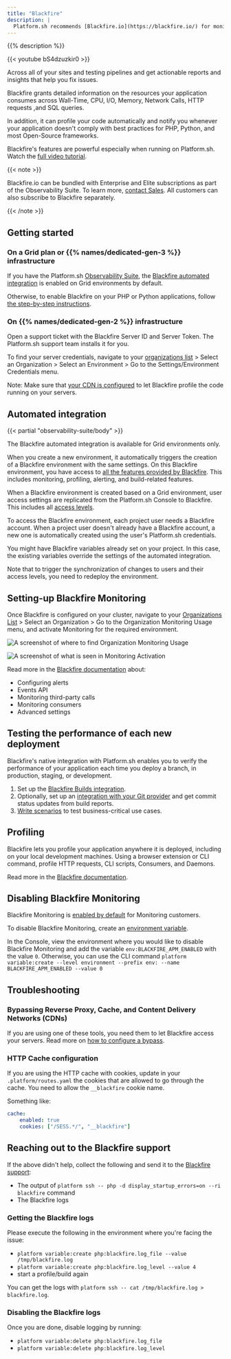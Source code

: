 ```yaml
---
title: "Blackfire"
description: |
  Platform.sh recommends [Blackfire.io](https://blackfire.io/) for monitoring and profiling web sites and applications. From development to test, staging and production Blackfire offers a unique blend of monitoring, often called APM, and profiling features. Blackfire supports PHP and Python.
---
```


{{% description %}}

{{< youtube bS4dzuzkir0 >}}

Across all of your sites and testing pipelines and get actionable reports and insights that help you fix issues.

Blackfire grants detailed information on the resources your application consumes across
Wall-Time, CPU, I/O, Memory, Network Calls, HTTP requests ,and SQL queries.

In addition, it can profile your code automatically and notify you
whenever your application doesn't comply with best practices for PHP, Python, and most Open-Source frameworks.

Blackfire's features are powerful especially when running on Platform.sh.
Watch the [full video tutorial](https://www.youtube.com/watch?v=Bq-LFjgD6L0).

{{< note >}}

Blackfire.io can be bundled with Enterprise and Elite subscriptions as part of the Observability Suite.
To learn more, [contact Sales](https://platform.sh/contact/).
All customers can also subscribe to Blackfire separately.

{{< /note >}}

## Getting started

### On a Grid plan or {{% names/dedicated-gen-3 %}} infrastructure 

If you have the Platform.sh [Observability Suite](https://platform.sh/features/observability-suite/), 
the [Blackfire automated integration](#automated-integration) is enabled on Grid environments by default. 

Otherwise, to enable Blackfire on your PHP or Python applications,
follow [the step-by-step instructions](https://blackfire.io/docs/integrations/paas/platformsh).

### On {{% names/dedicated-gen-2 %}} infrastructure

Open a support ticket with the Blackfire Server ID and Server Token.
The Platform.sh support team installs it for you.

To find your server credentials,
navigate to your [organizations list](https://blackfire.io/my/organizations) > Select an Organization > Select an Environment > Go to the Settings/Environment Credentials menu.

Note: Make sure that [your CDN is configured](https://blackfire.io/docs/integrations/proxies/index)
to let Blackfire profile the code running on your servers.

## Automated integration

{{< partial "observability-suite/body" >}}

The Blackfire automated integration is available for Grid environments only.

When you create a new environment,
it automatically triggers the creation of a Blackfire environment with the same settings.
On this Blackfire environment, you have access to [all the features provided by Blackfire](https://www.blackfire.io/features/).
This includes monitoring, profiling, alerting, and build-related features.

When a Blackfire environment is created based on a Grid environment,
user access settings are replicated from the Platform.sh Console to Blackfire.
This includes all [access levels](https://blackfire.io/docs/up-and-running/access-management).
 
To access the Blackfire environment, each project user needs a Blackfire account.
When a project user doesn't already have a Blackfire account, 
a new one is automatically created using the user's Platform.sh credentials.
 
You might have Blackfire variables already set on your project.
In this case, the existing variables override the settings of the automated integration.

Note that to trigger the synchronization of changes to users and their access levels,
you need to redeploy the environment.

## Setting-up Blackfire Monitoring

Once Blackfire is configured on your cluster,
navigate to your [Organizations List](https://blackfire.io/my/organizations) > Select an Organization > Go to the Organization Monitoring Usage menu,
and activate Monitoring for the required environment.

![A screenshot of where to find Organization Monitoring Usage](/images/integrations/blackfire/blackfire-organization-monitoring.png "0.40")

![A screenshot of what is seen in Monitoring Activation](/images/integrations/blackfire/blackfire-monitoring-activation.png "0.40")

Read more in the [Blackfire documentation](https://blackfire.io/docs/monitoring-cookbooks/index) about:

* Configuring alerts
* Events API
* Monitoring third-party calls
* Monitoring consumers
* Advanced settings

## Testing the performance of each new deployment

Blackfire's native integration with Platform.sh enables you to verify the performance of your application
each time you deploy a branch, in production, staging, or development.

1. Set up the [Blackfire Builds integration](https://blackfire.io/docs/integrations/paas/platformsh#builds-level-production).
2. Optionally, set up an [integration with your Git provider](https://blackfire.io/docs/integrations/git/index)
   and get commit status updates from build reports.
3. [Write scenarios](https://blackfire.io/docs/builds-cookbooks/scenarios) to test business-critical use cases.

## Profiling

Blackfire lets you profile your application anywhere it is deployed,
including on your local development machines.
Using a browser extension or CLI command, profile HTTP requests, CLI scripts, Consumers, and Daemons.

Read more in the [Blackfire documentation](https://blackfire.io/docs/profiling-cookbooks/index).

## Disabling Blackfire Monitoring

Blackfire Monitoring is [enabled by default](https://blackfire.io/docs/monitoring-cookbooks/configuration#activating-monitoring-on-an-environment) for Monitoring customers.

To disable Blackfire Monitoring, create an [environment variable](../../development/variables/set-variables.md#create-environment-specific-variables).

In the Console, view the environment where you would like to disable Blackfire Monitoring
and add the variable `env:BLACKFIRE_APM_ENABLED` with the value `0`.
Otherwise, you can use the CLI command `platform variable:create --level environment --prefix env: --name BLACKFIRE_APM_ENABLED --value 0`

## Troubleshooting

### Bypassing Reverse Proxy, Cache, and Content Delivery Networks (CDNs)

If you are using one of these tools, you need them to let Blackfire access your servers.
Read more on [how to configure a bypass](https://blackfire.io/docs/reference-guide/reverse-proxies#documentation).

### HTTP Cache configuration

If you are using the HTTP cache with cookies,
update in your `.platform/routes.yaml` the cookies that are allowed to go through the cache.
You need to allow the `__blackfire` cookie name.

Something like:

```yaml
cache:
    enabled: true
    cookies: ["/SESS.*/", "__blackfire"]
```

## Reaching out to the Blackfire support

If the above didn't help, collect the following and send it to the [Blackfire support](https://support.blackfire.io):

* The output of `platform ssh -- php -d display_startup_errors=on --ri blackfire` command
* The Blackfire logs

### Getting the Blackfire logs

Please execute the following in the environment where you're facing the issue:

* `platform variable:create php:blackfire.log_file --value /tmp/blackfire.log`
* `platform variable:create php:blackfire.log_level --value 4`
* start a profile/build again

You can get the logs with `platform ssh -- cat /tmp/blackfire.log > blackfire.log`.

### Disabling the Blackfire logs

Once you are done, disable logging by running:

* `platform variable:delete php:blackfire.log_file`
* `platform variable:delete php:blackfire.log_level`
